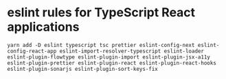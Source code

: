 # eslint rules for TypeScript React applications

```
yarn add -D eslint typescript tsc prettier eslint-config-next eslint-config-react-app eslint-import-resolver-typescript eslint-loader eslint-plugin-flowtype eslint-plugin-import eslint-plugin-jsx-a11y eslint-plugin-prettier eslint-plugin-react eslint-plugin-react-hooks eslint-plugin-sonarjs eslint-plugin-sort-keys-fix
```
